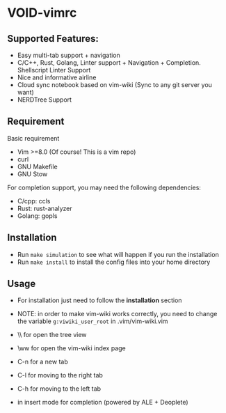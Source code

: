 VOID-vimrc
====

## Supported Features:
* Easy multi-tab support + navigation
* C/C++, Rust, Golang, Linter support + Navigation + Completion. Shellscript Linter Support
* Nice and informative airline
* Cloud sync notebook based on vim-wiki (Sync to any git server you want)
* NERDTree Support


## Requirement

Basic requirement
* Vim >=8.0 (Of course! This is a vim repo)
* curl
* GNU Makefile
* GNU Stow

For completion support, you may need the following dependencies:

* C/cpp: ccls
* Rust: rust-analyzer
* Golang: gopls

## Installation

* Run `make simulation` to see what will happen if you run the installation
* Run `make install` to install the config files into your home directory

## Usage

* For installation just need to follow the **installation** section
* NOTE: in order to make vim-wiki works correctly, you need to change the variable `g:viwiki_user_root` in .vim/vim-wiki.vim

* \\\\ for open the tree view
* \\ww for open the vim-wiki index page
* C-n for a new tab
* C-l for moving to the right tab
* C-h for moving to the left tab
* <Tab> in insert mode for completion (powered by ALE + Deoplete)
